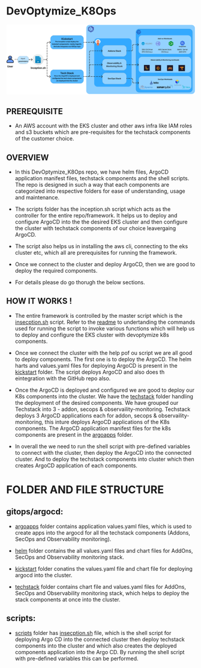 # DevOptymize_K8Ops
![Image](./DevOptymize-K8Ops.png )

## PREREQUISITE
- An AWS account with the EKS cluster and other aws infra like IAM roles and s3 buckets which are pre-requisites for the techstack components of the customer choice.

## OVERVIEW
- In this DevOptymize_K8Ops repo, we have helm files, ArgoCD application manifest files, techstack components and the shell scripts. The repo is designed in such a way that each components are categorized into respective folders for ease of understanding, usage and maintenance.

- The scripts folder has the inception.sh script which acts as the controller for the entire repo/framework. It helps us to deploy and configure ArgoCD into the the desired EKS cluster and then configure the cluster with techstack components of our choice leavergaing ArgoCD.

- The script also helps us in installing the aws cli, connecting to the eks cluster etc, which all are prerequisites for running the framework.

- Once we connect to the cluster and deploy ArgoCD, then we are good to deploy the required components. 

- For details please do go thorugh the below sections.

## HOW IT WORKS !

- The entire framework is controlled by the master script which is the [insecption.sh](./scripts/inception.sh) script. Refer to the [readme](./scripts/README.md) to undertanding the commands used for running the script to invoke various functions which will help us to deploy and configure the EKS cluster with devoptymize k8s components.

- Once we connect the cluster with the help pof ou script we are all good to deploy components. The first one is to deploy the ArgoCD. The helm harts and values.yaml files for deploying ArgoCD is present in the [kickstart](./gitops/argocd/kickstart/argocd) folder. The script deploys ArgoCD and also does th eintegration with the GitHub repo also.

- Once the ArgoCD is deployed and configured we are good to deploy our K8s components into the cluster. We have the [techstack](./gitops/argocd/techstack) folder handling the deployment of the desired components. We have grouped our Techstack into 3 - addon, secops & observaility-monitoring. Techstack deploys 3 ArgoCD applications each for addon, secops & observaility-monitoring, this inture deploys ArgoCD applications of the K8s components. The ArgoCD application manifest files for the k8s components are present in the [argoapps](./gitops/argocd/argoapps/aws/env) folder.

- In overall the we need to run the shell script with pre-defined variables to connect with the cluster, then deploy the ArgoCD into the connected cluster. And to deploy the techstack components into cluster which then creates ArgoCD application of each components.


# FOLDER AND FILE STRUCTURE

## gitops/argocd:

- [argoapps](./gitops/argocd/argoapps/aws/env) folder contains application values.yaml files, which is used to create apps into the argocd for all the techstack components (Addons, SecOps and Observability monitoring).

- [helm](./gitops/argocd/helm) folder contains the all values.yaml files and chart files for AddOns, SecOps and Observability monitoring stack.

- [kickstart](./gitops/argocd/kickstart/argocd) folder conatins the values.yaml file and chart file for deploying argocd into the cluster.

- [techstack](./gitops/argocd/techstack) folder contains chart file and values.yaml files for AddOns, SecOps and Observability monitoring stack, which helps to deploy the stack components at once into the cluster.

## scripts:

- [scripts](./scripts) folder has [insecption.sh](./scripts/inception.sh) file, which is the shell script for deploying Argo CD into the connected cluster then deploy techstack components into the cluster and which also creates the deployed components application into the Argo CD. By running the shell script with pre-defined variables this can be performed.










